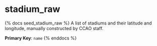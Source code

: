 # stadium_raw

{% docs seed_stadium_raw %}
A list of stadiums and their latitude and longitude, manually constructed
by CCAO staff.

**Primary Key**: `name`
{% enddocs %}